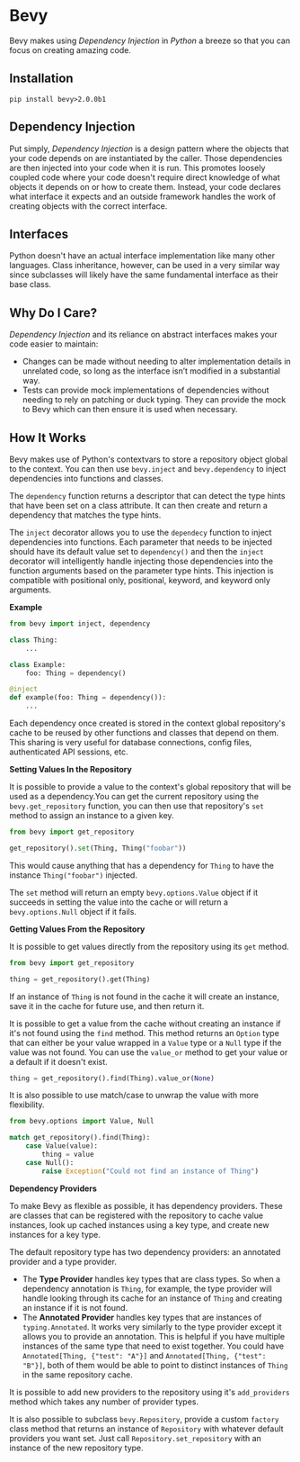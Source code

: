 # Bevy
Bevy makes using *Dependency Injection* in *Python* a breeze so that you can focus on creating amazing code.

## Installation
```shell script
pip install bevy>2.0.0b1
```

## Dependency Injection
Put simply, *Dependency Injection* is a design pattern where the objects that your code depends on are instantiated by the caller. Those dependencies are then injected into your code when it is run.
This promotes loosely coupled code where your code doesn't require direct knowledge of what objects it depends on or how to create them. Instead, your code declares what interface it expects and an outside framework handles the work of creating objects with the correct interface.

## Interfaces
Python doesn't have an actual interface implementation like many other languages. Class inheritance, however, can be used in a very similar way since subclasses will likely have the same fundamental interface as their base class. 

## Why Do I Care?
*Dependency Injection* and its reliance on abstract interfaces makes your code easier to maintain:
- Changes can be made without needing to alter implementation details in unrelated code, so long as the interface isn’t modified in a substantial way.
- Tests can provide mock implementations of dependencies without needing to rely on patching or duck typing. They can provide the mock to Bevy which can then ensure it is used when necessary.

## How It Works
Bevy makes use of Python's contextvars to store a repository object global to the context. You can then use `bevy.inject` and `bevy.dependency` to inject dependencies into functions and classes. 

The `dependency` function returns a descriptor that can detect the type hints that have been set on a class attribute. It can then create and return a dependency that matches the type hints.

The `inject` decorator allows you to use the `dependecy` function to inject dependencies into functions. Each parameter that needs to be injected should have its default value set to `dependency()` and then the `inject` decorator will intelligently handle injecting those dependencies into the function arguments based on the parameter type hints. This injection is compatible with positional only, positional, keyword, and keyword only arguments.

**Example**
```py
from bevy import inject, dependency

class Thing:
    ...

class Example:
    foo: Thing = dependency()

@inject
def example(foo: Thing = dependency()):
    ...
```
Each dependency once created is stored in the context global repository's cache to be reused by other functions and classes that depend on them. This sharing is very useful for database connections, config files, authenticated API sessions, etc.

**Setting Values In the Repository**

It is possible to provide a value to the context's global repository that will be used as a dependency.You can get the current repository using the `bevy.get_repository` function, you can then use that repository's `set` method to assign an instance to a given key.
```python
from bevy import get_repository

get_repository().set(Thing, Thing("foobar"))
```
This would cause anything that has a dependency for `Thing` to have the instance `Thing("foobar")` injected.

The `set` method will return an empty `bevy.options.Value` object if it succeeds in setting the value into the cache or will return a `bevy.options.Null` object if it fails.

**Getting Values From the Repository**

It is possible to get values directly from the repository using its `get` method.
```python
from bevy import get_repository

thing = get_repository().get(Thing)
```
If an instance of `Thing` is not found in the cache it will create an instance, save it in the cache for future use, and then return it.

It is possible to get a value from the cache without creating an instance if it's not found using the `find` method. This method returns an `Option` type that can either be your value wrapped in a `Value` type or a `Null` type if the value was not found. You can use the `value_or` method to get your value or a default if it doesn't exist.
```python
thing = get_repository().find(Thing).value_or(None)
```
It is also possible to use match/case to unwrap the value with more flexibility.
```python
from bevy.options import Value, Null

match get_repository().find(Thing):
    case Value(value):
        thing = value
    case Null():
        raise Exception("Could not find an instance of Thing")
```

**Dependency Providers**

To make Bevy as flexible as possible, it has dependency providers. These are classes that can be registered with the repository to cache value instances, look up cached instances using a key type, and create new instances for a key type.

The default repository type has two dependency providers: an annotated provider and a type provider.
- The **Type Provider** handles key types that are class types. So when a dependency annotation is `Thing`, for example, the type provider will handle looking through its cache for an instance of `Thing` and creating an instance if it is not found.
- The **Annotated Provider** handles key types that are instances of `typing.Annotated`. It works very similarly to the type provider except it allows you to provide an annotation. This is helpful if you have multiple instances of the same type that need to exist together. You could have `Annotated[Thing, {"test": "A"}]` and `Annotated[Thing, {"test": "B"}]`, both of them would be able to point to distinct instances of `Thing` in the same repository cache.

It is possible to add new providers to the repository using it's `add_providers` method which takes any number of provider types.

It is also possible to subclass `bevy.Repository`, provide a custom `factory` class method that returns an instance of `Repository` with whatever default providers you want set. Just call `Repository.set_repository` with an instance of the new repository type.